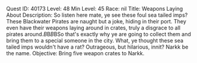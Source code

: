 Quest ID: 40173
Level: 48
Min Level: 45
Race: nil
Title: Weapons Laying About
Description: So listen here mate, ye see these foul sea tailed imps? These Blackwater Pirates are naught but a joke, hiding in their port. They even have their weapons laying around in crates, truly a disgrace to all pirates around.$B$B<Garfield spits on the ground.>$B$BSo that's exactly why ye are going to collect them and bring them to a special someone in the city. What, ye thought these sea tailed imps wouldn't have a rat? Outrageous, but hilarious, innit? Narkk be the name.
Objective: Bring five weapon crates to Narkk.
